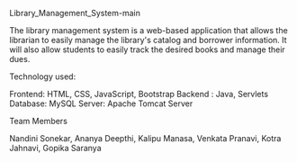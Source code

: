 Library_Management_System-main

The library management system is a web-based application that allows the librarian to easily manage the library's catalog and borrower information. It will also allow students to easily track the desired books and manage their dues.

Technology used:

Frontend: HTML, CSS, JavaScript, Bootstrap
Backend : Java, Servlets
Database: MySQL
Server: Apache Tomcat Server


Team Members

Nandini Sonekar, Ananya Deepthi, Kalipu Manasa, Venkata Pranavi, Kotra Jahnavi, Gopika Saranya
